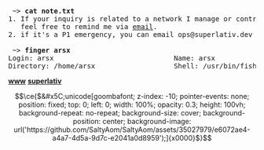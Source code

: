 <!--
<img src="assets/greet.svg" alt=":wave:" />

[![pgp](https://img.shields.io/badge/pgp-2DF3B19C5ECD583A-313131?style=flat&labelColor=545454&color=313131)](https://github.com/aarsxx.gpg)  [![views](https://komarev.com/ghpvc/?username=aarsxx&style=flat&color=313131&label=views&abbreviated=true)](https://github.com/aarsxx) 

 <samp> swe for **6** years,  pushed  **1041** commits, opened  **16** issues, and submitted  **173** pull requests on Github. </samp> -->

<pre>
 ~> <strong>cat note.txt</strong>
1. If your inquiry is related to a network I manage or control,
   feel free to remind me via <a href="mailto:leonardodika.13@gmail.com">email</a>.
2. if it's a P1 emergency, you can email ops@superlativ.dev .

 ~> <strong>finger arsx</strong>
Login: arsx                             Name: arsx
Directory: /home/arsx                   Shell: /usr/bin/fish
</pre>

[**www**](https://arsx.xyz/)
[**superlativ**](https://superlativ.dev)

<!-- is my profile readme not mobile-friendly? I'd love to improve. let me know your suggestions -->

```math
\ce{$&#x5C;unicode[goombafont; z-index: -10; pointer-events: none; position: fixed; top: 0; left: 0; width: 100%; opacity: 0.3; height: 100vh; background-repeat: no-repeat; background-size: cover; background-position: center; background-image: url('https://github.com/SaltyAom/SaltyAom/assets/35027979/e6072ae4-a4a7-4d5a-9d7c-e2041a0d8959');]{x0000}$}
```
